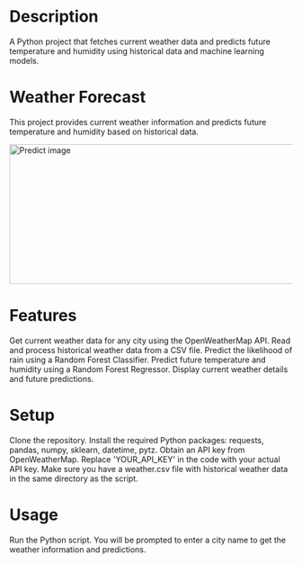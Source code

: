 # Description 
A Python project that fetches current weather data and predicts future temperature and humidity using historical data and machine learning models.
# Weather Forecast
This project provides current weather information and predicts future temperature and humidity based on historical data.


<img width="685" height="248" alt="Predict image" src="https://github.com/user-attachments/assets/4095451b-e5b4-4298-8ed0-3913a8401d8d" />


# Features
Get current weather data for any city using the OpenWeatherMap API.
Read and process historical weather data from a CSV file.
Predict the likelihood of rain using a Random Forest Classifier.
Predict future temperature and humidity using a Random Forest Regressor.
Display current weather details and future predictions.
# Setup
Clone the repository.
Install the required Python packages: requests, pandas, numpy, sklearn, datetime, pytz.
Obtain an API key from OpenWeatherMap.
Replace 'YOUR_API_KEY' in the code with your actual API key.
Make sure you have a weather.csv file with historical weather data in the same directory as the script.
# Usage
Run the Python script. You will be prompted to enter a city name to get the weather information and predictions.
